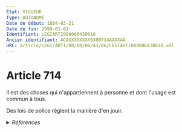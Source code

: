 ```yaml
---
État: VIGUEUR
Type: AUTONOME
Date de début: 1804-03-21
Date de fin: 2999-01-01
Identifiant: LEGIARTI000006430610
Ancien identifiant: ACAXXXXXXXX5X00714AAXXAA
URL: article/LEGI/ARTI/00/00/06/43/06/LEGIARTI000006430610.xml
---
```


<h1>Article 714</h1>

Il est des choses qui n'appartiennent à personne et dont l'usage est commun à
tous.<br />

Des lois de police règlent la manière d'en jouir.


<details>
  <summary><em>Références</em></summary>

  <h2>Références faites par l'article</h2>
  
  <ul>
    <li>
      CODIFICATION source Loi 1803-04-19
    </li>
    <li>
      CREATION source Loi 1803-04-19 promulguée le 29 avril 1803
    </li>
  </ul>
</details>
